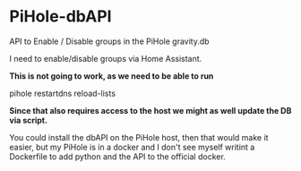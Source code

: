 # PiHole-dbAPI
API to Enable / Disable groups in the PiHole gravity.db


I need to enable/disable groups via Home Assistant.


<B> This is not going to work, as we need to be able to run </B>


pihole restartdns reload-lists


<B>
Since that also requires access to the host we might as well update the DB via script. 
</B>
<br><p>

You could install the dbAPI on the PiHole host, then that would make it easier, but my PiHole is in a docker and I don't see myself writint a Dockerfile to add python and the API to the official docker.

